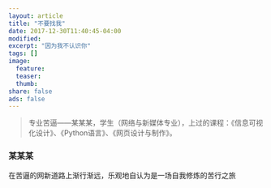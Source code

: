 ```yaml
---
layout: article
title: "不要找我"
date: 2017-12-30T11:40:45-04:00
modified:
excerpt: "因为我不认识你"
tags: []
image: 
  feature: 
  teaser:
  thumb:
share: false
ads: false
---
```

> 专业苦逼——某某某，学生（网络与新媒体专业），上过的课程：《信息可视化设计》、《Python语言》、《网页设计与制作》。
  
### 某某某

在苦逼的网新道路上渐行渐远，乐观地自认为是一场自我修炼的苦行之旅 
